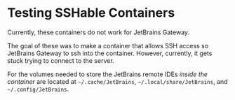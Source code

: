 # Testing SSHable Containers

Currently, these containers do not work for JetBrains Gateway.

The goal of these was to make a container that allows SSH access so JetBrains Gateway to ssh into the container.
However, currently, it gets stuck trying to connect to the server.

For the volumes needed to store the JetBrains remote IDEs *inside the container* are located at `~/.cache/JetBrains`, `~/.local/share/JetBrains`,
and `~/.config/JetBrains`.
